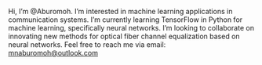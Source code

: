 Hi, I’m @Aburomoh. I’m interested in machine learning applications in communication systems.
I’m currently learning TensorFlow in Python for machine learning, specifically neural networks.
I’m looking to collaborate on innovating new methods for optical fiber channel equalization based on neural networks.
Feel free to reach me via email: mnaburomoh@outlook.com

<!---
Aburomoh/Aburomoh is a ✨ special ✨ repository because its `README.md` (this file) appears on your GitHub profile.
You can click the Preview link to take a look at your changes.
--->
